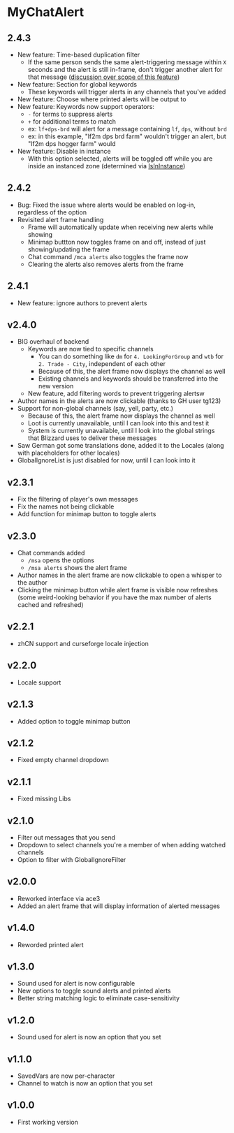 # MyChatAlert

## 2.4.3

- New feature: Time-based duplication filter
  - If the same person sends the same alert-triggering message within `X` seconds and the alert is still in-frame, don't trigger another alert for that message ([discussion over scope of this feature](https://github.com/brodyreeves/MyChatAlert/issues/27))
- New feature: Section for global keywords
  - These keywords will trigger alerts in any channels that you've added
- New feature: Choose where printed alerts will be output to
- New feature: Keywords now support operators:
  - `-` for terms to suppress alerts
  - `+` for additional terms to match
  - ex: `lf+dps-brd` will alert for a message containing `lf`, `dps`, without `brd`
  - ex: in this example, "lf2m dps brd farm" wouldn't trigger an alert, but "lf2m dps hogger farm" would
- New feature: Disable in instance
  - With this option selected, alerts will be toggled off while you are inside an instanced zone (determined via [IsInInstance](https://wow.gamepedia.com/API_IsInInstance))

## 2.4.2

- Bug: Fixed the issue where alerts would be enabled on log-in, regardless of the option
- Revisited alert frame handling
  - Frame will automatically update when receiving new alerts while showing
  - Minimap buttton now toggles frame on and off, instead of just showing/updating the frame
  - Chat command `/mca alerts` also toggles the frame now
  - Clearing the alerts also removes alerts from the frame

## 2.4.1

- New feature: ignore authors to prevent alerts

## v2.4.0

- BIG overhaul of backend
  - Keywords are now tied to specific channels
    - You can do something like `dm` for `4. LookingForGroup` and `wtb` for `2. Trade - City`, independent of each other
    - Because of this, the alert frame now displays the channel as well
    - Existing channels and keywords should be transferred into the new version
  - New feature, add filtering words to prevent triggering alertsw
- Author names in the alerts are now clickable (thanks to GH user tg123)
- Support for non-global channels (say, yell, party, etc.)
  - Because of this, the alert frame now displays the channel as well
  - Loot is currently unavailable, until I can look into this and test it
  - System is currently unavailable, until I look into the global strings that Blizzard uses to deliver these messages
- Saw German got some translations done, added it to the Locales (along with placeholders for other locales)
- GlobalIgnoreList is just disabled for now, until I can look into it

## v2.3.1

- Fix the filtering of player's own messages
- Fix the names not being clickable
- Add function for minimap button to toggle alerts

## v2.3.0

- Chat commands added
  - `/msa` opens the options
  - `/msa alerts` shows the alert frame
- Author names in the alert frame are now clickable to open a whisper to the author
- Clicking the minimap button while alert frame is visible now refreshes (some weird-looking behavior if you have the max number of alerts cached and refreshed)

## v2.2.1

- zhCN support and curseforge locale injection

## v2.2.0

- Locale support

## v2.1.3

- Added option to toggle minimap button

## v2.1.2

- Fixed empty channel dropdown

## v2.1.1

- Fixed missing Libs

## v2.1.0

- Filter out messages that you send
- Dropdown to select channels you're a member of when adding watched channels
- Option to filter with GlobalIgnoreFilter

## v2.0.0

- Reworked interface via ace3
- Added an alert frame that will display information of alerted messages

## v1.4.0

- Reworded printed alert

## v1.3.0

- Sound used for alert is now configurable
- New options to toggle sound alerts and printed alerts
- Better string matching logic to eliminate case-sensitivity

## v1.2.0

- Sound used for alert is now an option that you set

## v1.1.0

- SavedVars are now per-character
- Channel to watch is now an option that you set

## v1.0.0

- First working version
